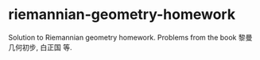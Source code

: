 # riemannian-geometry-homework
Solution to Riemannian geometry homework. Problems from the book 黎曼几何初步, 白正国 等.
